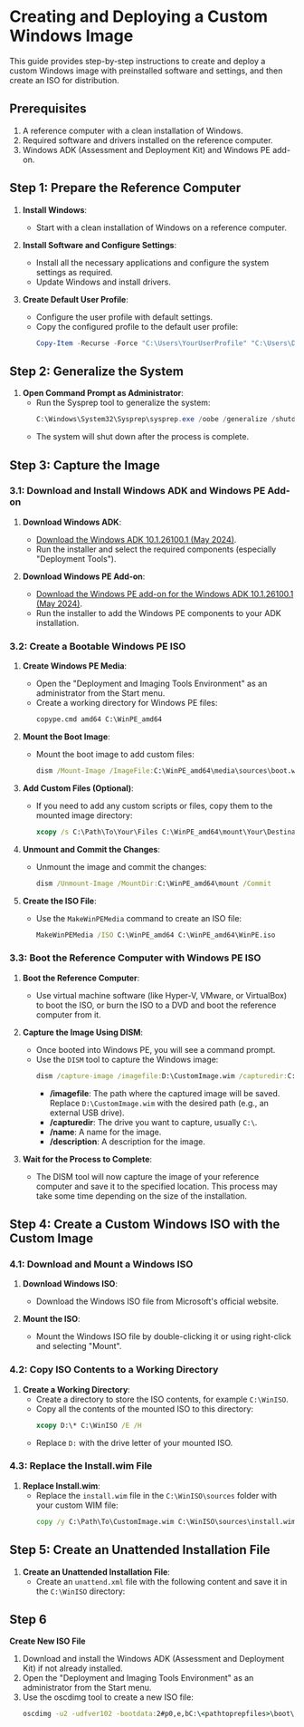 # Creating and Deploying a Custom Windows Image

This guide provides step-by-step instructions to create and deploy a custom Windows image with preinstalled software and settings, and then create an ISO for distribution.

## Prerequisites

1. A reference computer with a clean installation of Windows.
2. Required software and drivers installed on the reference computer.
3. Windows ADK (Assessment and Deployment Kit) and Windows PE add-on.

## Step 1: Prepare the Reference Computer

1. **Install Windows**:
   - Start with a clean installation of Windows on a reference computer.

2. **Install Software and Configure Settings**:
   - Install all the necessary applications and configure the system settings as required.
   - Update Windows and install drivers.

3. **Create Default User Profile**:
   - Configure the user profile with default settings.
   - Copy the configured profile to the default user profile:
     ```powershell
     Copy-Item -Recurse -Force "C:\Users\YourUserProfile" "C:\Users\Default"
     ```

## Step 2: Generalize the System

1. **Open Command Prompt as Administrator**:
   - Run the Sysprep tool to generalize the system:
     ```powershell
     C:\Windows\System32\Sysprep\sysprep.exe /oobe /generalize /shutdown
     ```
   - The system will shut down after the process is complete.

## Step 3: Capture the Image

### 3.1: Download and Install Windows ADK and Windows PE Add-on

1. **Download Windows ADK**:
   - [Download the Windows ADK 10.1.26100.1 (May 2024)](https://go.microsoft.com/fwlink/?linkid=2166081).
   - Run the installer and select the required components (especially "Deployment Tools").

2. **Download Windows PE Add-on**:
   - [Download the Windows PE add-on for the Windows ADK 10.1.26100.1 (May 2024)](https://go.microsoft.com/fwlink/?linkid=2166164).
   - Run the installer to add the Windows PE components to your ADK installation.

### 3.2: Create a Bootable Windows PE ISO

1. **Create Windows PE Media**:
   - Open the "Deployment and Imaging Tools Environment" as an administrator from the Start menu.
   - Create a working directory for Windows PE files:
     ```cmd
     copype.cmd amd64 C:\WinPE_amd64
     ```

2. **Mount the Boot Image**:
   - Mount the boot image to add custom files:
     ```cmd
     dism /Mount-Image /ImageFile:C:\WinPE_amd64\media\sources\boot.wim /index:1 /MountDir:C:\WinPE_amd64\mount
     ```

3. **Add Custom Files (Optional)**:
   - If you need to add any custom scripts or files, copy them to the mounted image directory:
     ```cmd
     xcopy /s C:\Path\To\Your\Files C:\WinPE_amd64\mount\Your\Destination
     ```

4. **Unmount and Commit the Changes**:
   - Unmount the image and commit the changes:
     ```cmd
     dism /Unmount-Image /MountDir:C:\WinPE_amd64\mount /Commit
     ```

5. **Create the ISO File**:
   - Use the `MakeWinPEMedia` command to create an ISO file:
     ```cmd
     MakeWinPEMedia /ISO C:\WinPE_amd64 C:\WinPE_amd64\WinPE.iso
     ```

### 3.3: Boot the Reference Computer with Windows PE ISO

1. **Boot the Reference Computer**:
   - Use virtual machine software (like Hyper-V, VMware, or VirtualBox) to boot the ISO, or burn the ISO to a DVD and boot the reference computer from it.

2. **Capture the Image Using DISM**:
   - Once booted into Windows PE, you will see a command prompt.
   - Use the `DISM` tool to capture the Windows image:
     ```cmd
     dism /capture-image /imagefile:D:\CustomImage.wim /capturedir:C:\ /name:"Custom Windows Image" /description:"Custom Windows Image with Preinstalled Software"
     ```
     - **/imagefile**: The path where the captured image will be saved. Replace `D:\CustomImage.wim` with the desired path (e.g., an external USB drive).
     - **/capturedir**: The drive you want to capture, usually `C:\`.
     - **/name**: A name for the image.
     - **/description**: A description for the image.

3. **Wait for the Process to Complete**:
   - The DISM tool will now capture the image of your reference computer and save it to the specified location. This process may take some time depending on the size of the installation.

## Step 4: Create a Custom Windows ISO with the Custom Image

### 4.1: Download and Mount a Windows ISO

1. **Download Windows ISO**:
   - Download the Windows ISO file from Microsoft's official website.

2. **Mount the ISO**:
   - Mount the Windows ISO file by double-clicking it or using right-click and selecting "Mount".

### 4.2: Copy ISO Contents to a Working Directory

1. **Create a Working Directory**:
   - Create a directory to store the ISO contents, for example `C:\WinISO`.
   - Copy all the contents of the mounted ISO to this directory:
     ```cmd
     xcopy D:\* C:\WinISO /E /H
     ```
   - Replace `D:` with the drive letter of your mounted ISO.

### 4.3: Replace the Install.wim File

1. **Replace Install.wim**:
   - Replace the `install.wim` file in the `C:\WinISO\sources` folder with your custom WIM file:
     ```cmd
     copy /y C:\Path\To\CustomImage.wim C:\WinISO\sources\install.wim
     ```

## Step 5: Create an Unattended Installation File

1. **Create an Unattended Installation File**:
   - Create an `unattend.xml` file with the following content and save it in the `C:\WinISO` directory:

## Step 6
**Create New ISO File**
1. Download and install the Windows ADK (Assessment and Deployment Kit) if not already installed.
2. Open the "Deployment and Imaging Tools Environment" as an administrator from the Start menu.
3. Use the oscdimg tool to create a new ISO file:
   ```cmd
   oscdimg -u2 -udfver102 -bootdata:2#p0,e,bC:\<pathtoprepfiles>\boot\etfsboot.com#pEF,e,bC:\<pathtoprepfiles>\efi\Microsoft\boot\efisys.bin -lCustomWindowsISO -n -m C:\WinISO C:\CustomWindows.iso

   ```
